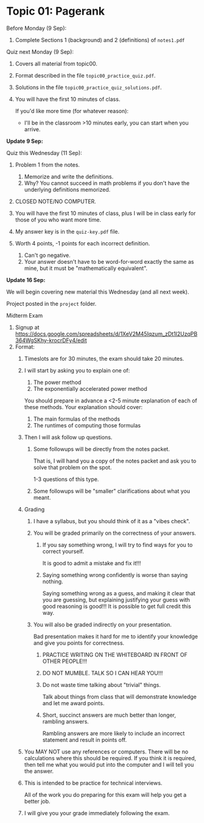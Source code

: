 # Topic 01: Pagerank

Before Monday (9 Sep):

1. Complete Sections 1 (background) and 2 (definitions) of `notes1.pdf`

Quiz next Monday (9 Sep):

1. Covers all material from topic00.

1. Format described in the file `topic00_practice_quiz.pdf`.

1. Solutions in the file `topic00_practice_quiz_solutions.pdf`.

1. You will have the first 10 minutes of class.

   If you'd like more time (for whatever reason):
   
   * I'll be in the classroom >10 minutes early, you can start when you arrive.

**Update 9 Sep:**

Quiz this Wednesday (11 Sep):

1. Problem 1 from the notes.
    1. Memorize and write the definitions.
    1. Why? You cannot succeed in math problems if you don't have the underlying definitions memorized.

1. CLOSED NOTE/NO COMPUTER.

1. You will have the first 10 minutes of class, plus I will be in class early for those of you who want more time.

1. My answer key is in the `quiz-key.pdf` file.

1. Worth 4 points, -1 points for each incorrect definition.
    1. Can't go negative.
    1. Your answer doesn't have to be word-for-word exactly the same as mine, but it must be "mathematically equivalent".

**Update 16 Sep:**

We will begin covering new material this Wednesday (and all next week).

Project posted in the `project` folder.

Midterm Exam
1. Signup at <https://docs.google.com/spreadsheets/d/1XeV2M45Iqzum_zDt1I2UzqPB364WgSKhy-krocrDFy4/edit>
1. Format:
    1. Timeslots are for 30 minutes, the exam should take 20 minutes.
    1. I will start by asking you to explain one of:
        1. The power method
        1. The exponentially accelerated power method

       You should prepare in advance a <2-5 minute explanation of each of these methods.
       Your explanation should cover:
        1. The main formulas of the methods
        1. The runtimes of computing those formulas

    1. Then I will ask follow up questions.
        1. Some followups will be directly from the notes packet.

            That is, I will hand you a copy of the notes packet and ask you to solve that problem on the spot.

            1-3 questions of this type.
        1. Some followups will be "smaller" clarifications about what you meant.

    1. Grading
        1. I have a syllabus, but you should think of it as a "vibes check".
        1. You will be graded primarily on the correctness of your answers.
            1. If you say something wrong, I will try to find ways for you to correct yourself.

                It is good to admit a mistake and fix it!!!
            1. Saying something wrong confidently is worse than saying nothing.

                Saying something wrong as a guess, and making it clear that you are guessing, but explaining justifying your guess with good reasoning is good!!!
                It is possible to get full credit this way.

        1. You will also be graded indirectly on your presentation.

            Bad presentation makes it hard for me to identify your knowledge and give you points for correctness.
            
            1. PRACTICE WRITING ON THE WHITEBOARD IN FRONT OF OTHER PEOPLE!!!
            1. DO NOT MUMBLE. TALK SO I CAN HEAR YOU!!!
            1. Do not waste time talking about "trivial" things.

                Talk about things from class that will demonstrate knowledge and let me award points.
            1. Short, succinct answers are much better than longer, rambling answers.
                
                Rambling answers are more likely to include an incorrect statement and result in points off.
                

    1. You MAY NOT use any references or computers.
        There will be no calculations where this should be required.
        If you think it is required, then tell me what you would put into the computer and I will tell you the answer.

    1. This is intended to be practice for technical interviews.

        All of the work you do preparing for this exam will help you get a better job.

    1. I will give you your grade immediately following the exam.
